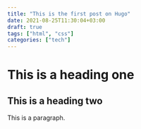 ```yaml
---
title: "This is the first post on Hugo"
date: 2021-08-25T11:30:04+03:00
draft: true
tags: ["html", "css"]
categories: ["tech"]
---
```


# This is a heading one
## This is a heading two

This is a paragraph.